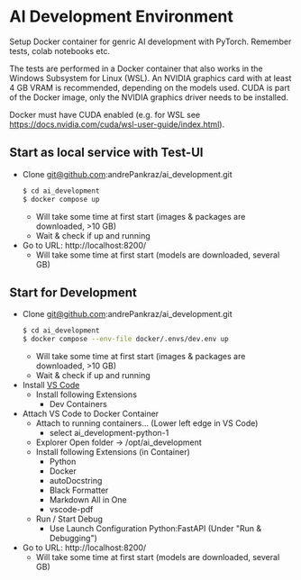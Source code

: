<!---
This file was created by ]init[ AG 2023.
-->
# AI Development Environment

Setup Docker container for genric AI development with PyTorch. Remember tests, colab notebooks etc.

The tests are performed in a Docker container that also works in the Windows Subsystem for Linux (WSL).
An NVIDIA graphics card with at least 4 GB VRAM is recommended, depending on the models used.
CUDA is part of the Docker image, only the NVIDIA graphics driver needs to be installed.

Docker must have CUDA enabled (e.g. for WSL see https://docs.nvidia.com/cuda/wsl-user-guide/index.html).

## Start as local service with Test-UI

- Clone git@github.com:andrePankraz/ai_development.git
    ```bash
    $ cd ai_development
    $ docker compose up
    ```
  - Will take some time at first start (images & packages are downloaded, >10 GB)
  - Wait & check if up and running
- Go to URL: http://localhost:8200/
  - Will take some time at first start (models are downloaded, several GB)

## Start for Development

- Clone git@github.com:andrePankraz/ai_development.git
    ```bash
    $ cd ai_development
    $ docker compose --env-file docker/.envs/dev.env up
    ```
  - Will take some time at first start (images & packages are downloaded, >10 GB)
  - Wait & check if up and running
- Install [VS Code](https://code.visualstudio.com/)
  - Install following Extensions
    - Dev Containers
- Attach VS Code to Docker Container
  - Attach to running containers... (Lower left edge in VS Code)
    - select ai_development-python-1
  - Explorer Open folder -> /opt/ai_development
  - Install following Extensions (in Container)
    - Python
    - Docker
    - autoDocstring
    - Black Formatter
    - Markdown All in One
    - vscode-pdf
  - Run / Start Debug
    - Use Launch Configuration Python:FastAPI (Under "Run & Debugging")
- Go to URL: http://localhost:8200/
  - Will take some time at first start (models are downloaded, several GB)
